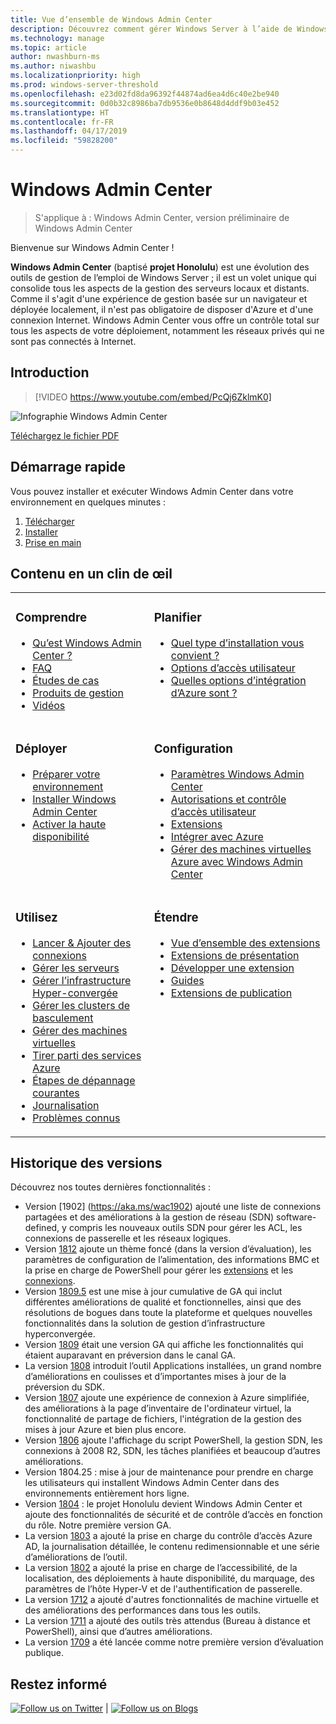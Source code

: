 ```yaml
---
title: Vue d’ensemble de Windows Admin Center
description: Découvrez comment gérer Windows Server à l’aide de Windows Admin Center (projet Honolulu)
ms.technology: manage
ms.topic: article
author: nwashburn-ms
ms.author: niwashbu
ms.localizationpriority: high
ms.prod: windows-server-threshold
ms.openlocfilehash: e23d02fd8da96392f44874ad6ea4d6c40e2be940
ms.sourcegitcommit: 0d0b32c8986ba7db9536e0b8648d4ddf9b03e452
ms.translationtype: HT
ms.contentlocale: fr-FR
ms.lasthandoff: 04/17/2019
ms.locfileid: "59828200"
---
```

# <a name="windows-admin-center"></a>Windows Admin Center

>S'applique à : Windows Admin Center, version préliminaire de Windows Admin Center

Bienvenue sur Windows Admin Center !

**Windows Admin Center** (baptisé **projet Honolulu**) est une évolution des outils de gestion de l’emploi de Windows Server ; il est un volet unique qui consolide tous les aspects de la gestion des serveurs locaux et distants. Comme il s'agit d'une expérience de gestion basée sur un navigateur et déployée localement, il n'est pas obligatoire de disposer d'Azure et d'une connexion Internet. Windows Admin Center vous offre un contrôle total sur tous les aspects de votre déploiement, notamment les réseaux privés qui ne sont pas connectés à Internet.

## <a name="introduction"></a>Introduction

>[!VIDEO https://www.youtube.com/embed/PcQj6ZklmK0]

![Infographie Windows Admin Center](media/WAC1809Poster_thumb.PNG)

[Téléchargez le fichier PDF](https://github.com/MicrosoftDocs/windowsserverdocs/raw/master/WindowsServerDocs/manage/windows-admin-center/media/WindowsAdminCenter1809Poster.pdf)

## <a name="quick-start"></a>Démarrage rapide

Vous pouvez installer et exécuter Windows Admin Center dans votre environnement en quelques minutes :

1. [Télécharger](https://aka.ms/windowsadmincenter)
2. [Installer](deploy/install.md)
3. [Prise en main](use/get-started.md)

## <a name="contents-at-a-glance"></a>Contenu en un clin de œil

<table>
    <tr></tr>
    <tr>
        <td style="vertical-align: top;">
            <h3>Comprendre</h3>
            <ul>
            <li><a href="understand/what-is.md">Qu’est Windows Admin Center ?</a>
            <li><a href="understand/faq.md">FAQ</a>
            <li><a href="understand/case-studies.md">Études de cas</a>
            <li><a href="understand/related-management.md">Produits de gestion</a>
            <li><a href="understand/videos.md">Vidéos</a>
            </ul>
        </td>
        <td style="vertical-align: top;">
            <h3>Planifier</h3>
            <ul>
            <li><a href="plan/installation-options.md">Quel type d’installation vous convient ?</a>
            <li><a href="plan/user-access-options.md">Options d’accès utilisateur</a>
            <li><a href="plan/azure-integration-options.md">Quelles options d’intégration d’Azure sont ?</a>
            <br>
            </ul>
        </td>
    </tr>
    <tr>
        <td style="vertical-align: top;">
            <h3>Déployer</h3>
            <ul>
            <li><a href="deploy/prepare-environment.md">Préparer votre environnement</a>
            <li><a href="deploy/install.md">Installer Windows Admin Center</a>
            <li><a href="deploy/high-availability.md">Activer la haute disponibilité</a>
         </ul>
        </td>
        <td style="vertical-align: top;">
            <h3>Configuration</h3>
            <ul>
            <li><a href="configure/settings.md">Paramètres Windows Admin Center</a>
            <li><a href="configure/user-access-control.md">Autorisations et contrôle d’accès utilisateur</a>
            <li><a href="configure/using-extensions.md">Extensions</a>
            <li><a href="configure/azure-integration.md">Intégrer avec Azure</a>
            <li><a href="configure/manage-azure-vms.md">Gérer des machines virtuelles Azure avec Windows Admin Center</a>
            </ul>
        </td>
    </tr>
    <tr>
        <td style="vertical-align: top;">
            <h3>Utilisez</h3>
            <ul>
            <li><a href="use/get-started.md">Lancer & Ajouter des connexions</a>
            <li><a href="use/manage-servers.md">Gérer les serveurs</a>
            <li><a href="use/manage-hyper-converged.md">Gérer l’infrastructure Hyper-convergée</a>
            <li><a href="use/manage-failover-clusters.md">Gérer les clusters de basculement</a>
            <li><a href="use/manage-virtual-machines.md">Gérer des machines virtuelles</a>
            <li><a href="use/azure-services.md">Tirer parti des services Azure</a>
            <li><a href="use/troubleshooting.md">Étapes de dépannage courantes</a>
            <li><a href="use/logging.md">Journalisation</a>
            <li><a href="use/known-issues.md">Problèmes connus</a>
            </ul>
        </td>
        <td style="vertical-align: top;">
            <h3>Étendre</h3>
            <ul>
            <li><a href="extend/extensibility-overview.md">Vue d’ensemble des extensions</a>
            <li><a href="extend/understand-extensions.md">Extensions de présentation</a>
            <li><a href="extend/developing-extensions.md">Développer une extension</a>
            <li><a href="extend/publish-extensions.md">Guides</a>
            <li><a href="extend/publish-extensions.md">Extensions de publication</a>
            </ul>
        </td>
    </tr>

</table>

## <a name="release-history"></a>Historique des versions

Découvrez nos toutes dernières fonctionnalités :

- Version [1902] (https://aka.ms/wac1902) ajouté une liste de connexions partagées et des améliorations à la gestion de réseau (SDN) software-defined, y compris les nouveaux outils SDN pour gérer les ACL, les connexions de passerelle et les réseaux logiques.
- Version [1812](https://aka.ms/wac1812) ajoute un thème foncé (dans la version d’évaluation), les paramètres de configuration de l’alimentation, des informations BMC et la prise en charge de PowerShell pour gérer les [extensions](./configure/using-extensions.md#manage-extensions-with-powershell) et les [connexions](./use/get-started.md#use-powershell-to-import-or-export-your-connections-with-tags).
- Version [1809.5](https://aka.ms/wac1809.5) est une mise à jour cumulative de GA qui inclut différentes améliorations de qualité et fonctionnelles, ainsi que des résolutions de bogues dans toute la plateforme et quelques nouvelles fonctionnalités dans la solution de gestion d’infrastructure hyperconvergée.
- Version [1809](https://cloudblogs.microsoft.com/windowsserver/2018/09/20/windows-admin-center-1809-and-sdk-now-generally-available/) était une version GA qui affiche les fonctionnalités qui étaient auparavant en préversion dans le canal GA.
- La version [1808](https://aka.ms/WACPreview1808-InsiderBlog) introduit l’outil Applications installées, un grand nombre d’améliorations en coulisses et d’importantes mises à jour de la préversion du SDK.
- Version [1807](https://aka.ms/WACPreview1807-InsiderBlog) ajoute une expérience de connexion à Azure simplifiée, des améliorations à la page d’inventaire de l'ordinateur virtuel, la fonctionnalité de partage de fichiers, l'intégration de la gestion des mises à jour Azure et bien plus encore. 
- Version [1806](https://aka.ms/WACPreview1806-InsiderBlog) ajoute l'affichage du script PowerShell, la gestion SDN, les connexions à 2008 R2, SDN, les tâches planifiées et beaucoup d’autres améliorations.
- Version 1804.25 : mise à jour de maintenance pour prendre en charge les utilisateurs qui installent Windows Admin Center dans des environnements entièrement hors ligne.
- Version [1804](https://cloudblogs.microsoft.com/windowsserver/2018/04/12/announcing-windows-admin-center-our-reimagined-management-experience/) : le projet Honolulu devient Windows Admin Center et ajoute des fonctionnalités de sécurité et de contrôle d’accès en fonction du rôle. Notre première version GA.
- La version [1803](https://blogs.windows.com/windowsexperience/2018/03/13/announcing-project-honolulu-technical-preview-1803-and-rsat-insider-preview-for-windows-10) a ajouté la prise en charge du contrôle d’accès Azure AD, la journalisation détaillée, le contenu redimensionnable et une série d’améliorations de l’outil.
- La version [1802](https://blogs.windows.com/windowsexperience/2018/02/13/announcing-windows-server-insider-preview-build-17093-project-honolulu-technical-preview-1802) a ajouté la prise en charge de l’accessibilité, de la localisation, des déploiements à haute disponibilité, du marquage, des paramètres de l’hôte Hyper-V et de l'authentification de passerelle.
- La version [1712](https://blogs.windows.com/windowsexperience/2017/12/19/announcing-project-honolulu-technical-preview-1712-build-05002) a ajouté d'autres fonctionnalités de machine virtuelle et des améliorations des performances dans tous les outils.
- La version [1711](https://cloudblogs.microsoft.com/windowsserver/2017/12/01/1711-update-to-project-honolulu-technical-preview-is-now-available/) a ajouté des outils très attendus (Bureau à distance et PowerShell), ainsi que d’autres améliorations.
- La version [1709](https://cloudblogs.microsoft.com/windowsserver/2017/09/22/project-honolulu-technical-preview-is-now-available-for-download/) a été lancée comme notre première version d’évaluation publique.

## <a name="stay-updated"></a>Restez informé

<a target="_blank" class="mscom-link twitter-follow-link" title="Suivez-nous sur Twitter" aria-label="Follow us on Twitter" data-info="Twitter" href="https://twitter.com/servermgmt"><picture><source srcset="//img-prod-cms-rt-microsoft-com.akamaized.net/cms/api/am/imageFileData/REOolR" media="(min-width:0)"><img srcset="//img-prod-cms-rt-microsoft-com.akamaized.net/cms/api/am/imageFileData/REOolR" alt="Follow us on Twitter" src="//img-prod-cms-rt-microsoft-com.akamaized.net/cms/api/am/imageFileData/REOolR"></picture></a>
 | 
<a target="_blank" class="mscom-link blogs-follow-link" title="Lisez nos Blogs" aria-label="Visit our Blogs" data-info="Blogs" href="https://blogs.technet.microsoft.com/servermanagement/"><picture><source srcset="//img-prod-cms-rt-microsoft-com.akamaized.net/cms/api/am/imageFileData/REOtyw" media="(min-width:0)"><img srcset="//img-prod-cms-rt-microsoft-com.akamaized.net/cms/api/am/imageFileData/REOtyw" alt="Follow us on Blogs" src="//img-prod-cms-rt-microsoft-com.akamaized.net/cms/api/am/imageFileData/REOtyw"></picture></a>
